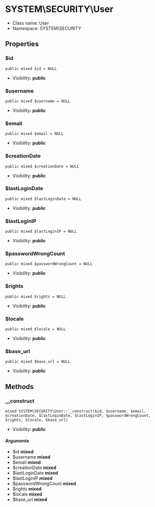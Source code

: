 SYSTEM\SECURITY\User
===============






* Class name: User
* Namespace: SYSTEM\SECURITY





Properties
----------


### $id

    public mixed $id = NULL





* Visibility: **public**


### $username

    public mixed $username = NULL





* Visibility: **public**


### $email

    public mixed $email = NULL





* Visibility: **public**


### $creationDate

    public mixed $creationDate = NULL





* Visibility: **public**


### $lastLoginDate

    public mixed $lastLoginDate = NULL





* Visibility: **public**


### $lastLoginIP

    public mixed $lastLoginIP = NULL





* Visibility: **public**


### $passwordWrongCount

    public mixed $passwordWrongCount = NULL





* Visibility: **public**


### $rights

    public mixed $rights = NULL





* Visibility: **public**


### $locale

    public mixed $locale = NULL





* Visibility: **public**


### $base_url

    public mixed $base_url = NULL





* Visibility: **public**


Methods
-------


### __construct

    mixed SYSTEM\SECURITY\User::__construct($id, $username, $email, $creationDate, $lastLoginDate, $lastLoginIP, $passwordWrongCount, $rights, $locale, $base_url)





* Visibility: **public**


#### Arguments
* $id **mixed**
* $username **mixed**
* $email **mixed**
* $creationDate **mixed**
* $lastLoginDate **mixed**
* $lastLoginIP **mixed**
* $passwordWrongCount **mixed**
* $rights **mixed**
* $locale **mixed**
* $base_url **mixed**


